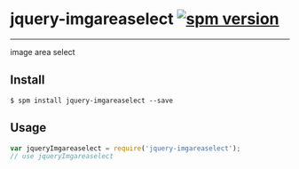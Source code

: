 # jquery-imgareaselect [![spm version](http://spmjs.io/badge/jquery-imgareaselect)](http://spmjs.io/package/jquery-imgareaselect)

---

image area select

## Install

```
$ spm install jquery-imgareaselect --save
```

## Usage

```js
var jqueryImgareaselect = require('jquery-imgareaselect');
// use jqueryImgareaselect
```
